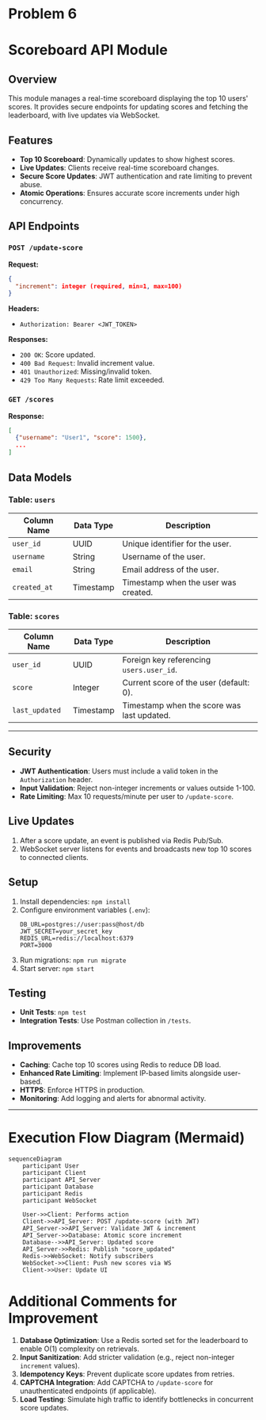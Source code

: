 # Problem 6
# Scoreboard API Module

## Overview
This module manages a real-time scoreboard displaying the top 10 users' scores. It provides secure endpoints for updating scores and fetching the leaderboard, with live updates via WebSocket.

## Features
- **Top 10 Scoreboard**: Dynamically updates to show highest scores.
- **Live Updates**: Clients receive real-time scoreboard changes.
- **Secure Score Updates**: JWT authentication and rate limiting to prevent abuse.
- **Atomic Operations**: Ensures accurate score increments under high concurrency.

## API Endpoints

### `POST /update-score`
**Request:**
```json
{
  "increment": integer (required, min=1, max=100)
}
```
**Headers:**
- `Authorization: Bearer <JWT_TOKEN>`

**Responses:**
- `200 OK`: Score updated. 
- `400 Bad Request`: Invalid increment value.
- `401 Unauthorized`: Missing/invalid token.
- `429 Too Many Requests`: Rate limit exceeded.

### `GET /scores`
**Response:**
```json
[
  {"username": "User1", "score": 1500},
  ...
]
```

## Data Models

### Table: `users`
| Column Name   | Data Type   | Description                     |
|---------------|-------------|---------------------------------|
| `user_id`     | UUID        | Unique identifier for the user. |
| `username`    | String      | Username of the user.           |
| `email`       | String      | Email address of the user.      |
| `created_at`  | Timestamp   | Timestamp when the user was created. |

### Table: `scores`
| Column Name   | Data Type   | Description                                   |
|---------------|-------------|-----------------------------------------------|
| `user_id`     | UUID        | Foreign key referencing `users.user_id`.     |
| `score`       | Integer     | Current score of the user (default: 0).      |
| `last_updated`| Timestamp   | Timestamp when the score was last updated.   |

---

## Security
- **JWT Authentication**: Users must include a valid token in the `Authorization` header.
- **Input Validation**: Reject non-integer increments or values outside 1-100.
- **Rate Limiting**: Max 10 requests/minute per user to `/update-score`.

## Live Updates
1. After a score update, an event is published via Redis Pub/Sub.
2. WebSocket server listens for events and broadcasts new top 10 scores to connected clients.

## Setup
1. Install dependencies: `npm install`
2. Configure environment variables (`.env`):
   ```
   DB_URL=postgres://user:pass@host/db
   JWT_SECRET=your_secret_key
   REDIS_URL=redis://localhost:6379
   PORT=3000
   ```
3. Run migrations: `npm run migrate`
4. Start server: `npm start`

## Testing
- **Unit Tests**: `npm test`
- **Integration Tests**: Use Postman collection in `/tests`.

## Improvements
- **Caching**: Cache top 10 scores using Redis to reduce DB load.
- **Enhanced Rate Limiting**: Implement IP-based limits alongside user-based.
- **HTTPS**: Enforce HTTPS in production.
- **Monitoring**: Add logging and alerts for abnormal activity.

---

# Execution Flow Diagram (Mermaid)

```mermaid
sequenceDiagram
    participant User
    participant Client
    participant API_Server
    participant Database
    participant Redis
    participant WebSocket

    User->>Client: Performs action
    Client->>API_Server: POST /update-score (with JWT)
    API_Server->>API_Server: Validate JWT & increment
    API_Server->>Database: Atomic score increment
    Database-->>API_Server: Updated score
    API_Server->>Redis: Publish "score_updated"
    Redis->>WebSocket: Notify subscribers
    WebSocket->>Client: Push new scores via WS
    Client->>User: Update UI
```

# Additional Comments for Improvement
1. **Database Optimization**: Use a Redis sorted set for the leaderboard to enable O(1) complexity on retrievals.
2. **Input Sanitization**: Add stricter validation (e.g., reject non-integer `increment` values).
3. **Idempotency Keys**: Prevent duplicate score updates from retries.
4. **CAPTCHA Integration**: Add CAPTCHA to `/update-score` for unauthenticated endpoints (if applicable).
5. **Load Testing**: Simulate high traffic to identify bottlenecks in concurrent score updates.
